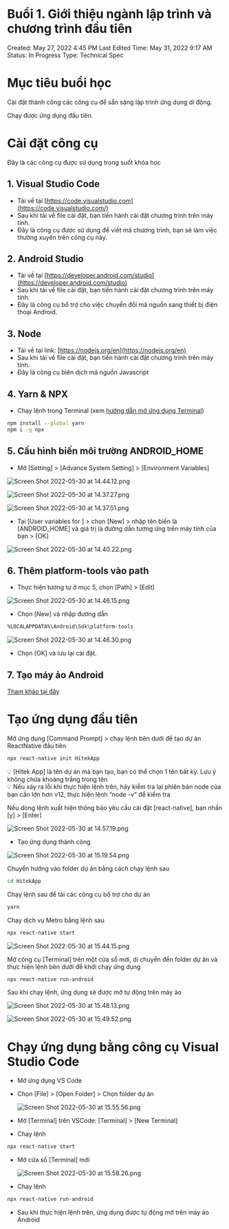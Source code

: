 # Buổi 1. Giới thiệu ngành lập trình và chương trình đầu tiên

Created: May 27, 2022 4:45 PM
Last Edited Time: May 31, 2022 9:17 AM
Status: In Progress
Type: Technical Spec

# Mục tiêu buổi học

Cài đặt thành công các công cụ để sẵn sàng lập trình ứng dụng di động.

Chạy được ứng dụng đầu tiên.

# Cài đặt công cụ

Đây là các công cụ được sử dụng trong suốt khóa học

## 1. Visual Studio Code

- Tải về tại [https://code.visualstudio.com](https://code.visualstudio.com/)
- Sau khi tải về file cài đặt, bạn tiến hành cài đặt chương trình trên máy tính.
- Đây là công cụ được sử dụng để viết mã chương trình, bạn sẽ làm việc thường xuyên trên công cụ này.

## 2. Android Studio

- Tải về tại [https://developer.android.com/studio](https://developer.android.com/studio)
- Sau khi tải về file cài đặt, bạn tiến hành cài đặt chương trình trên máy tính.
- Đây là công cụ bổ trợ cho việc chuyển đổi mã nguồn sang thiết bị điện thoại Android.

## 3. Node

- Tải về tại link: [https://nodejs.org/en](https://nodejs.org/en)
- Sau khi tải về file cài đặt, bạn tiến hành cài đặt chương trình trên máy tính.
- Đây là công cụ biên dịch mã nguồn Javascript

## 4. Yarn & NPX

- Chạy lệnh trong Terminal (xem [hướng dẫn mở ứng dụng Terminal](https://www.notion.so/H-ng-d-n-s-d-ng-Terminal-adb81a94f4af4ffbb8ceb12e633f7808))

```bash
npm install --global yarn
npm i -g npx
```

## 5. Cấu hình biến môi trường **ANDROID_HOME**

- Mở [Setting] > [Advance System Setting] > [Environment Variables]

![Screen Shot 2022-05-30 at 14.44.12.png](Buo%CC%82%CC%89i%201%20Gio%CC%9B%CC%81i%20thie%CC%A3%CC%82u%20nga%CC%80nh%20la%CC%A3%CC%82p%20tri%CC%80nh%20va%CC%80%20ch%20b3d205d063c24e11b091967fd0ebccfc/Screen_Shot_2022-05-30_at_14.44.12.png)

![Screen Shot 2022-05-30 at 14.37.27.png](Buo%CC%82%CC%89i%201%20Gio%CC%9B%CC%81i%20thie%CC%A3%CC%82u%20nga%CC%80nh%20la%CC%A3%CC%82p%20tri%CC%80nh%20va%CC%80%20ch%20b3d205d063c24e11b091967fd0ebccfc/Screen_Shot_2022-05-30_at_14.37.27.png)

![Screen Shot 2022-05-30 at 14.37.51.png](Buo%CC%82%CC%89i%201%20Gio%CC%9B%CC%81i%20thie%CC%A3%CC%82u%20nga%CC%80nh%20la%CC%A3%CC%82p%20tri%CC%80nh%20va%CC%80%20ch%20b3d205d063c24e11b091967fd0ebccfc/Screen_Shot_2022-05-30_at_14.37.51.png)

- Tại [User variables for <username>] > chọn [New] > nhập tên biến là [ANDROID_HOME] và  giá trị là đường dẫn tương ứng trên máy tính của bạn > [OK]

![Screen Shot 2022-05-30 at 14.40.22.png](Buo%CC%82%CC%89i%201%20Gio%CC%9B%CC%81i%20thie%CC%A3%CC%82u%20nga%CC%80nh%20la%CC%A3%CC%82p%20tri%CC%80nh%20va%CC%80%20ch%20b3d205d063c24e11b091967fd0ebccfc/Screen_Shot_2022-05-30_at_14.40.22.png)

## 6. Thêm **platform-tools vào path**

- Thực hiện tương tự ở mục 5, chọn [Path] > [Edit]

![Screen Shot 2022-05-30 at 14.46.15.png](Buo%CC%82%CC%89i%201%20Gio%CC%9B%CC%81i%20thie%CC%A3%CC%82u%20nga%CC%80nh%20la%CC%A3%CC%82p%20tri%CC%80nh%20va%CC%80%20ch%20b3d205d063c24e11b091967fd0ebccfc/Screen_Shot_2022-05-30_at_14.46.15.png)

- Chọn [New] và  nhập đường dẫn

```bash
%LOCALAPPDATA%\Android\Sdk\platform-tools
```

![Screen Shot 2022-05-30 at 14.46.30.png](Buo%CC%82%CC%89i%201%20Gio%CC%9B%CC%81i%20thie%CC%A3%CC%82u%20nga%CC%80nh%20la%CC%A3%CC%82p%20tri%CC%80nh%20va%CC%80%20ch%20b3d205d063c24e11b091967fd0ebccfc/Screen_Shot_2022-05-30_at_14.46.30.png)

- Chọn [OK] và lưu lại cài đặt.

## 7.  Tạo máy ảo Android

[Tham khảo tại đây](https://www.notion.so/H-ng-d-n-t-o-m-y-o-Android-f74411c40c914f79936b08382b5fc394)

# Tạo ứng dụng đầu tiên

Mở ứng dụng [Command Prompt]  > chạy lệnh bên dưới để tạo dự án ReactNative đầu tiên

```bash
npx react-native init HitekApp
```

<aside>
💡 [Hitek App] là tên dự án mà bạn tạo, bạn có thể chọn 1 tên bất kỳ. Lưu ý không chứa khoảng trắng trong tên

</aside>

<aside>
💡 Nếu xảy ra lỗi khi thực hiện lệnh trên, hãy kiểm tra lại phiên bản node của bạn cần lớn hơn v12, thực hiện lệnh “node -v” để kiểm tra

</aside>

Nếu dòng lệnh xuất hiện thông báo yêu cầu cài đặt [react-native], bạn nhấn [y] > [Enter]

![Screen Shot 2022-05-30 at 14.57.19.png](Buo%CC%82%CC%89i%201%20Gio%CC%9B%CC%81i%20thie%CC%A3%CC%82u%20nga%CC%80nh%20la%CC%A3%CC%82p%20tri%CC%80nh%20va%CC%80%20ch%20b3d205d063c24e11b091967fd0ebccfc/Screen_Shot_2022-05-30_at_14.57.19.png)

- Tạo ứng dụng thành công

![Screen Shot 2022-05-30 at 15.19.54.png](Buo%CC%82%CC%89i%201%20Gio%CC%9B%CC%81i%20thie%CC%A3%CC%82u%20nga%CC%80nh%20la%CC%A3%CC%82p%20tri%CC%80nh%20va%CC%80%20ch%20b3d205d063c24e11b091967fd0ebccfc/Screen_Shot_2022-05-30_at_15.19.54.png)

Chuyển hướng vào folder dự án bằng cách chạy lệnh sau

```bash
cd HitekApp
```

Chạy lệnh sau để tải các công cụ bổ trợ cho dự án

```bash
yarn
```

Chạy dịch vụ Metro bằng lệnh sau

```bash
npx react-native start
```

![Screen Shot 2022-05-30 at 15.44.15.png](Buo%CC%82%CC%89i%201%20Gio%CC%9B%CC%81i%20thie%CC%A3%CC%82u%20nga%CC%80nh%20la%CC%A3%CC%82p%20tri%CC%80nh%20va%CC%80%20ch%20b3d205d063c24e11b091967fd0ebccfc/Screen_Shot_2022-05-30_at_15.44.15.png)

Mở công cụ [Terminal] trên một cửa sổ mới, di chuyển đến folder dự án và thực hiện lệnh bên dưới để khởi chạy ứng dụng

```bash
npx react-native run-android
```

Sau khi chạy lệnh, ứng dụng sẽ được mở tự động trên máy ảo

![Screen Shot 2022-05-30 at 15.48.13.png](Buo%CC%82%CC%89i%201%20Gio%CC%9B%CC%81i%20thie%CC%A3%CC%82u%20nga%CC%80nh%20la%CC%A3%CC%82p%20tri%CC%80nh%20va%CC%80%20ch%20b3d205d063c24e11b091967fd0ebccfc/Screen_Shot_2022-05-30_at_15.48.13.png)

![Screen Shot 2022-05-30 at 15.49.52.png](Buo%CC%82%CC%89i%201%20Gio%CC%9B%CC%81i%20thie%CC%A3%CC%82u%20nga%CC%80nh%20la%CC%A3%CC%82p%20tri%CC%80nh%20va%CC%80%20ch%20b3d205d063c24e11b091967fd0ebccfc/Screen_Shot_2022-05-30_at_15.49.52.png)

# Chạy ứng dụng bằng công cụ Visual Studio Code

- Mở ứng dụng VS Code
- Chọn [File] > [Open Folder] > Chọn folder dự án
    
    ![Screen Shot 2022-05-30 at 15.55.56.png](Buo%CC%82%CC%89i%201%20Gio%CC%9B%CC%81i%20thie%CC%A3%CC%82u%20nga%CC%80nh%20la%CC%A3%CC%82p%20tri%CC%80nh%20va%CC%80%20ch%20b3d205d063c24e11b091967fd0ebccfc/Screen_Shot_2022-05-30_at_15.55.56.png)
    
- Mở [Terminal] trên VSCode: [Terminal] > [New Terminal]
- Chạy lệnh

```bash
npx react-native start
```

- Mở cửa sổ [Terminal] mới
    
    ![Screen Shot 2022-05-30 at 15.58.26.png](Buo%CC%82%CC%89i%201%20Gio%CC%9B%CC%81i%20thie%CC%A3%CC%82u%20nga%CC%80nh%20la%CC%A3%CC%82p%20tri%CC%80nh%20va%CC%80%20ch%20b3d205d063c24e11b091967fd0ebccfc/Screen_Shot_2022-05-30_at_15.58.26.png)
    

- Chạy lệnh

```bash
npx react-native run-android
```

- Sau khi thực hiện lệnh trên, ứng dụng được tự động mở trên máy ảo Android
